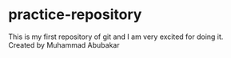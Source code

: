# practice-repository
This is my first repository of git and I am very excited for doing it.
<br>
Created by Muhammad Abubakar
